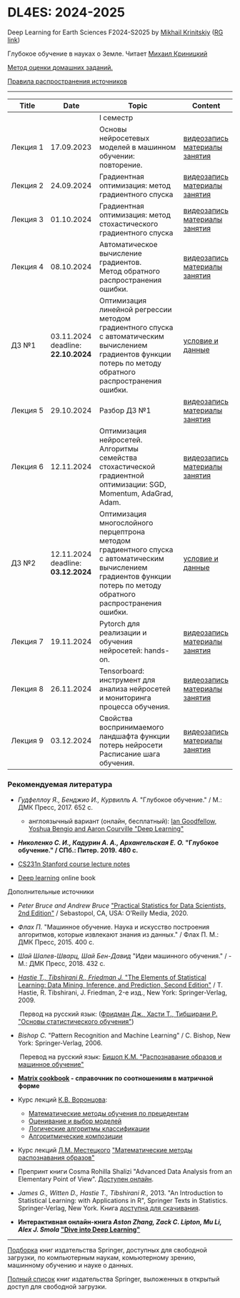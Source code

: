 # DL4ES: 2024-2025
Deep Learning for Earth Sciences F2024-S2025 by [Mikhail Krinitskiy](https://sail.ocean.ru/staff/mikhail-krinitskiy) ([RG link](https://www.researchgate.net/profile/Mikhail_Krinitskiy))

Глубокое обучение в науках о Земле. Читает [Михаил Криницкий](https://sail.ocean.ru/staff/mikhail-krinitskiy)<br />

[Метод оценки домашних заданий.](./homeworks_policy.md)<br />

[Правила распространения источников](./resources_policy.md)<br />




-------

| Title | Date | Topic | Content |
| ----- | ---- | ----- | ------- |
|       |      | I семестр |    |
| Лекция 1 | 17.09.2023 | Основы нейросетевых моделей в машинном обучении: повторение. | [видеозапись](https://ml4es.ru/links/2024-09-17-DL4ES2024-Lect01)<br />[материалы занятия](https://github.com/MKrinitskiy/DL4ES-F2024-S2025/tree/main/Lect01) |
| Лекция 2 | 24.09.2024 | Градиентная оптимизация: метод градиентного спуска | [видеозапись](https://ml4es.ru/links/2024-09-24-DL4ES2024-Lect02)<br />[материалы занятия](https://github.com/MKrinitskiy/DL4ES-F2024-S2025/tree/main/Lect02) |
| Лекция 3 | 01.10.2024 | Градиентная оптимизация: метод стохастического градиентного спуска | [видеозапись](https://ml4es.ru/links/2024-10-01-DL4ES2024-Lect03)<br />[материалы занятия](https://github.com/MKrinitskiy/DL4ES-F2024-S2025/tree/main/Lect03) |
| Лекция 4 | 08.10.2024 | Автоматическое вычисление градиентов.<br />Метод обратного распространения ошибки. | [видеозапись](https://ml4es.ru/links/2024-10-08-DL4ES2024-Lect04)<br />[материалы занятия](https://github.com/MKrinitskiy/DL4ES-F2024-S2025/tree/main/Lect04) |
| ДЗ №1 | 03.11.2024<br />deadline: **22.10.2024** | Оптимизация линейной регрессии методом градиентного спуска с автоматическим вычислением градиентов функции потерь по методу обратного распространения ошибки. | [условие и данные](https://github.com/MKrinitskiy/DL4ES-F2024-S2025/tree/main/HW01) |
| Лекция 5 | 29.10.2024 | Разбор ДЗ №1 | [видеозапись](https://ml4es.ru/links/2024-10-29-DL4ES-Lect05)<br />[материалы занятия](https://github.com/MKrinitskiy/DL4ES-F2024-S2025/tree/main/Lect05) |
| Лекция 6 | 12.11.2024 | Оптимизация нейросетей. Алгоритмы семейства стохастической градиентной оптимизации: SGD, Momentum, AdaGrad, Adam. | [видеозапись](https://ml4es.ru/links/2024-11-12-DL4ES-Lect06)<br />[материалы занятия](https://github.com/MKrinitskiy/DL4ES-F2024-S2025/tree/main/Lect06) |
| ДЗ №2 | 12.11.2024<br />deadline: **03.12.2024** | Оптимизация многослойного перцептрона методом градиентного спуска с автоматическим вычислением градиентов функции потерь по методу обратного распространения ошибки. | [условие и данные](https://github.com/MKrinitskiy/DL4ES-F2024-S2025/tree/main/HW02) |
| Лекция 7 | 19.11.2024 | Pytorch для реализации и обучения нейросетей: hands-on. | [видеозапись](https://ml4es.ru/links/2024-11-19-DL4ES-Lect07)<br />[материалы занятия](https://github.com/MKrinitskiy/DL4ES-F2024-S2025/tree/main/Lect07) |
| Лекция 8 | 26.11.2024 | Tensorboard: инструмент для анализа нейросетей и мониторинга процесса обучения. | [видеозапись](https://ml4es.ru/links/2024-11-19-DL4ES2024-Lect08)<br />[материалы занятия](https://github.com/MKrinitskiy/DL4ES-F2024-S2025/tree/main/Lect08) |
| Лекция 9 | 03.12.2024 | Свойства воспринимаемого ландшафта функции потерь нейросети<br />Расписание шага обучения. | [видеозапись](https://ml4es.ru/links/2024-12-03-DL4ES2024-Lect09)<br />[материалы занятия](https://github.com/MKrinitskiy/DL4ES-F2024-S2025/tree/main/Lect09) |



### Рекомендуемая литература

- *Гудфеллоу Я., Бенджио И., Курвилль А.* "Глубокое обучение." / М.: ДМК Пресс, 2017. 652 c.
  - англоязычный вариант (онлайн, бесплатный): [Ian Goodfellow, Yoshua Bengio and Aaron Courville "Deep Learning"](https://www.deeplearningbook.org/)

- ***Николенко С. И., Кадурин А. А., Архангельская Е. О.* "Глубокое обучение." / СПб.: Питер. 2019. 480 с.**
- [CS231n Stanford course lecture notes](https://cs231n.github.io/)
- [Deep learning](http://www.deeplearningbook.org/) online book

Дополнительные источники

- *Peter Bruce and Andrew Bruce* ["Practical Statistics for Data Scientists, 2nd Edition"](https://www.oreilly.com/library/view/practical-statistics-for/9781492072935/) / Sebastopol, CA, USA: O’Reilly Media, 2020.

- *Флах П.* "Машинное обучение. Наука и искусство построения алгоритмов, которые извлекают знания из данных." / Флах П. М.: ДМК Пресс, 2015. 400 c.

- *Шай Шалев-Шварц, Шай Бен-Давид* "Идеи машинного обучения." / - М.: ДМК Пресс, 2018. 432 c.

- [*Hastie T., Tibshirani R., Friedman J.* "The Elements of Statistical Learning: Data Mining, Inference, and Prediction, Second Edition"](https://web.stanford.edu/~hastie/Papers/ESLII.pdf) / T. Hastie, R. Tibshirani, J. Friedman, 2-е изд., New York: Springer-Verlag, 2009.

  ​	Первод на русский язык: ([Фридман Дж., Хасти Т., Тибширани Р. "Основы статистического обучения"](http://www.combook.ru/product/11965387/))

- *Bishop C.* "Pattern Recognition and Machine Learning" / C. Bishop, New York: Springer-Verlag, 2006.

  ​	Перевод на русский язык: [Бишоп К.М. "Распознавание образов и машинное обучение"](http://www.combook.ru/product/11965388/)

- **[Matrix cookbook](https://www.math.uwaterloo.ca/~hwolkowi/matrixcookbook.pdf) - справочник по соотношениям в матричной форме**

- Курс лекций [К.В. Воронцова](http://www.machinelearning.ru/wiki/index.php?title=%D0%A3%D1%87%D0%B0%D1%81%D1%82%D0%BD%D0%B8%D0%BA:%D0%9A%D0%BE%D0%BD%D1%81%D1%82%D0%B0%D0%BD%D1%82%D0%B8%D0%BD_%D0%92%D0%BE%D1%80%D0%BE%D0%BD%D1%86%D0%BE%D0%B2):
  - [Математические методы обучения по прецедентам](http://www.machinelearning.ru/wiki/images/6/6d/Voron-ML-1.pdf)
  - [Оценивание и выбор моделей](http://www.machinelearning.ru/wiki/images/2/2d/Voron-ML-Modeling.pdf)
  - [Логические алгоритмы классификации](http://www.machinelearning.ru/wiki/images/3/3e/Voron-ML-Logic.pdf)
  - [Алгоритмические композиции](http://www.machinelearning.ru/wiki/images/0/0d/Voron-ML-Compositions.pdf)
  
- Курс лекций [Л.М. Местецкого](http://www.machinelearning.ru/wiki/index.php?title=%D0%A3%D1%87%D0%B0%D1%81%D1%82%D0%BD%D0%B8%D0%BA:Mest) ["Математические методы распознавания образов"](http://www.ccas.ru/frc/papers/mestetskii04course.pdf)

- Препринт книги Cosma Rohilla Shalizi "Advanced Data Analysis from an Elementary Point of View". [Доступен онлайн](https://www.stat.cmu.edu/~cshalizi/ADAfaEPoV/).

- *James G., Witten D., Hastie T., Tibshirani R.,* 2013. "An Introduction to Statistical Learning: with Applications in R", Springer Texts in Statistics. Springer-Verlag, New York. Книга [доступна для скачивания](http://faculty.marshall.usc.edu/gareth-james/ISL/ISLR%20Seventh%20Printing.pdf).

- **Интерактивная онлайн-книга *Aston Zhang, Zack C. Lipton, Mu Li, Alex J. Smola* ["Dive into Deep Learning"](http://d2l.ai/)**

-------

[Подборка](https://towardsdatascience.com/springer-has-released-65-machine-learning-and-data-books-for-free-961f8181f189) книг издательства Springer, доступных для свободной загрузки, по компьютерным наукам, комьютерному зрению, машинному обучению и науке о данных.

[Полный список](https://link.springer.com/search/page/3?facet-content-type="Book"&package=openaccess) книг издательства Springer, выложенных в открытый доступ для свободной загрузки.
